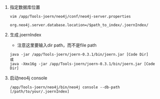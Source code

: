 1. 指定数据库位置

    ```
    vim /app/Tools-joern/neo4j/conf/neo4j-server.properties

    org.neo4j.server.database.location=/$path_to_index/.joernIndex/
    ```

2. 生成.joernIndex

    - 注意这里要输入dir path，而不是file path

    ```
    java -jar /app/Tools-joern/joern-0.3.1/bin/joern.jar [Code Dir]
    或
    java -Xmx16g -jar /app/Tools-joern/joern-0.3.1/bin/joern.jar [Code Dir]
    ```

3. 启动neo4j console

    ```
    /app/Tools-joern/neo4j/bin/neo4j console --db-path [/path/to/your/.joernIndex]
    ```